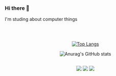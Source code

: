 ### Hi there 👋
I'm studing about computer things<br>


##
<br>
<div align="center">
  
[![Top Langs](https://github-readme-stats.vercel.app/api/top-langs/?username=douggllas&layout=compact&theme=radical)](https://github.com/douggllas/github-readme-stats)

  
![Anurag's GitHub stats](https://github-readme-stats.vercel.app/api?username=douggllas&show_icons=true&theme=radical)

  </div>
  
  ##
  
  <div align="center"> 
   <a href="https://www.linkedin.com/in/douglasalves1/" target="_blank"><img src="https://img.shields.io/badge/-LinkedIn-%230077B5?style=for-the-badge&logo=linkedin&logoColor=white" target="_blank"></a> 
  <a href = "mailto:fisicanuclear@live.com"><img src="https://img.shields.io/badge/-Gmail-%23333?style=for-the-badge&logo=gmail&logoColor=orange" target="_blank"></a>
  <a href="https://instagram.com/uberlandino" target="_blank"><img src="https://img.shields.io/badge/-Instagram-%23E4405F?style=for-the-badge&logo=instagram&logoColor=white" target="_blank"></a>

</div>
  
  
  
  
<!--
**douggllas/douggllas** is a ✨ _special_ ✨ repository because its `README.md` (this file) appears on your GitHub profile.

Here are some ideas to get you started:

- 🔭 I’m currently working on ...
- 🌱 I’m currently learning ...
- 👯 I’m looking to collaborate on ...
- 🤔 I’m looking for help with ...
- 💬 Ask me about ...
- 📫 How to reach me: ...
- 😄 Pronouns: ...
- ⚡ Fun fact: ...
-->
